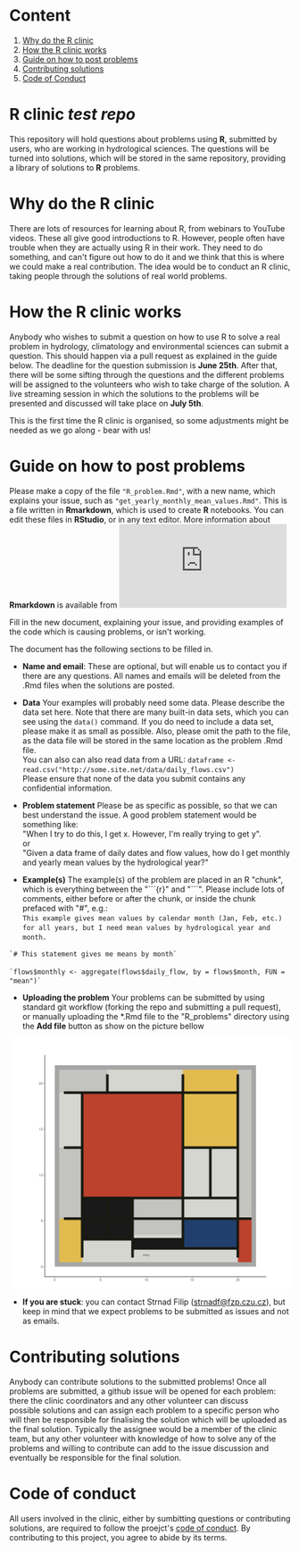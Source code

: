 # Content 
1. [Why do the R clinic](#why)
2. [How the R clinic works ](#how)
3. [Guide on how to post problems](#guide)
4. [Contributing solutions](#solutions) 
5. [Code of Conduct](#CoC)
 
# R clinic *test repo*

This repository will hold questions about problems using **R**, submitted by users, who
are working in hydrological sciences. The questions will be turned into solutions,
which will be stored in the same repository, providing a library of solutions
to **R** problems. 


# Why do the R clinic  <a name="why"></a>

There are lots of resources for learning about R, from webinars to YouTube videos. These all give good introductions to R. However, people often have trouble when they are actually using R in their work. They need to do something, and can't figure out how to do it and we think that this is where we could make a real contribution. The idea would be to conduct an R clinic, taking people through the solutions of real world problems. 


# How the R clinic works  <a name="how"></a>

Anybody who wishes to submit a question on how to use R to solve a real problem in hydrology, climatology and environmental sciences can submit a question. This should happen via a pull request as explained in the guide below. The deadline for the question submission is **June 25th**. After that, there will be some sifting through the questions and the different problems will be assigned to the volunteers who wish to take charge of the solution. A live streaming session in which the solutions to the problems will be presented and discussed will take place on **July 5th**. 

This is the first time the R clinic is organised, so some adjustments might be needed as we go along - bear with us! 


# Guide on how to post problems  <a name="guide"></a>

Please make a copy of the file `"R_problem.Rmd"`, with a new name, which
explains your issue, such as `"get_yearly_monthly_mean_values.Rmd"`. This
is a file written in **Rmarkdown**, which is used to create **R** notebooks.
You can edit these files in **RStudio**, or in any text editor.
More information about **Rmarkdown** is available from ![](https://cran.r-project.org/web/packages/rmarkdown/vignettes/rmarkdown.html)

Fill in the new document, explaining your issue, and providing examples of
the code which is causing problems, or isn't working.

The document has the following sections to be filled in.

* **Name and email**: These are optional, but will enable us to contact you if there are any
questions. All names and emails will be deleted from the .Rmd files when
the solutions are posted.

* **Data** Your examples will probably need some data. Please describe the data set here.
Note that there are many built-in data sets, which you can see using the
`data()` command. If you do need to include a data set, please make it as 
small as possible. Also, please omit the path to the file, as the data
file will be stored in the same location as the problem .Rmd file.  
You can also can also read data from a URL:
`dataframe <- read.csv("http://some.site.net/data/daily_flows.csv")`   
Please ensure that none of the data you submit contains any confidential information.

* **Problem statement** Please be as specific as possible, so that we can best understand the issue.
A good problem statement would be something like:  
"When I try to do this, I get x. However, I'm really trying to get y".  
or  
"Given a data frame of daily dates and flow values, how do I get monthly and yearly mean values by the hydrological year?"  

* **Example(s)** The example(s) of the problem are placed in an R "chunk", which is everything
between the "\`\`\`{r}" and "\`\`\`". Please include lots of comments, either before 
or after the chunk, or inside the chunk prefaced with "#", e.g.:  
`This example gives mean values by calendar month (Jan, Feb, etc.) for all years, but
I need mean values by hydrological year and month.`  

 ```{r}   
 `# This statement gives me means by month`  
 
`flows$monthly <- aggregate(flows$daily_flow, by = flows$month, FUN = "mean")`

  ```    
  
* **Uploading the problem** Your problems can be submitted by using standard git workflow (forking the repo and submitting a pull request), or manually uploading the \*.Rmd file to the "R_problems" directory using the **Add file** button as show on the picture bellow  

<img src = ".figs/placeholder_image.png" align = "center" width = "555"/>


* **If you are stuck**: you can contact Strnad Filip (strnadf@fzp.czu.cz), but keep in mind that we expect problems to be submitted as issues and not as emails. 

# Contributing solutions  <a name="solutions"></a> 

Anybody can contribute solutions to the submitted problems! Once all problems are submitted, a github issue will be opened for each problem: there the clinic coordinators and any other volunteer can discuss possible solutions and can assign each problem to a specific person who will then be responsible for finalising the solution which will be uploaded as the final solution. Typically the assignee would be a member of the clinic team, but any other volunteer with knowledge of how to solve any of the problems and willing to contribute can add to the issue discussion and eventually be responsible for the final solution. 


# Code of conduct  <a name="CoC"></a>

All users involved in the clinic, either by sumbitting questions or contributing solutions, are required to follow the proejct's [code of conduct](https://github.com/strnda/clinic_test_repo/blob/main/CODE_OF_CONDUCT.md). By contributing to this project, you agree to abide by its terms.
